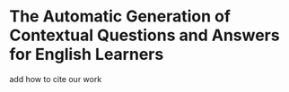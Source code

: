 # The Automatic Generation of Contextual Questions and Answers for English Learners



add how to cite our work